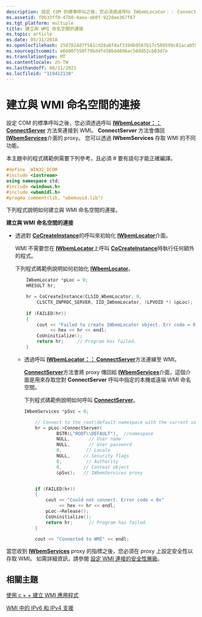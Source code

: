 ```yaml
---
description: 設定 COM 的標準呼叫之後，您必須透過呼叫 IWbemLocator：： ConnectServer 方法來連接到 WMI。
ms.assetid: f0b33ff0-47b0-4aea-ab0f-9220ae367f67
ms.tgt_platform: multiple
title: 建立與 WMI 命名空間的連接
ms.topic: article
ms.date: 05/31/2018
ms.openlocfilehash: 2587024d7f581cd28a8fdaf339db9567b17c509599c01aca0599b701186fb786
ms.sourcegitcommit: e6600f550f79bddfe58bd4696ac50dd52cb03d7e
ms.translationtype: MT
ms.contentlocale: zh-TW
ms.lasthandoff: 08/11/2021
ms.locfileid: "119412138"
---
```

# <a name="creating-a-connection-to-a-wmi-namespace"></a>建立與 WMI 命名空間的連接

設定 COM 的標準呼叫之後，您必須透過呼叫 [**IWbemLocator：： ConnectServer**](/windows/desktop/api/Wbemcli/nf-wbemcli-iwbemlocator-connectserver) 方法來連接到 WMI。 **ConnectServer** 方法會傳回 [**IWbemServices**](/windows/desktop/api/WbemCli/nn-wbemcli-iwbemservices)介面的 proxy。 您可以透過 **IWbemServices** 存取 WMI 的不同功能。

本主題中的程式碼範例需要下列參考，且必須 \# 要有語句才能正確編譯。


```C++
#define _WIN32_DCOM
#include <iostream>
using namespace std;
#include <windows.h>
#include <wbemidl.h>
#pragma comment(lib, "wbemuuid.lib")
```



下列程式說明如何建立與 WMI 命名空間的連接。

**建立與 WMI 命名空間的連接**

-   透過對 [**CoCreateInstance**](/windows/win32/api/combaseapi/nf-combaseapi-cocreateinstance)的呼叫來初始化 [**IWbemLocator**](/windows/desktop/api/Wbemcli/nn-wbemcli-iwbemlocator)介面。

    WMI 不需要您在 [**IWbemLocator**](/windows/desktop/api/Wbemcli/nn-wbemcli-iwbemlocator)上呼叫 [**CoCreateInstance**](/windows/win32/api/combaseapi/nf-combaseapi-cocreateinstance)時執行任何額外的程式。

    下列程式碼範例說明如何初始化 [**IWbemLocator**](/windows/desktop/api/Wbemcli/nn-wbemcli-iwbemlocator)。

    ```C++
        IWbemLocator *pLoc = 0;
        HRESULT hr;

        hr = CoCreateInstance(CLSID_WbemLocator, 0, 
            CLSCTX_INPROC_SERVER, IID_IWbemLocator, (LPVOID *) &pLoc);
     
        if (FAILED(hr))
        {
            cout << "Failed to create IWbemLocator object. Err code = 0x"
                 << hex << hr << endl;
            CoUninitialize();
            return hr;     // Program has failed.
        }
    ```

    

    -   透過呼叫 [**IWbemLocator：： ConnectServer**](/windows/desktop/api/Wbemcli/nf-wbemcli-iwbemlocator-connectserver)方法連線至 WMI。

        [**ConnectServer**](/windows/desktop/api/Wbemcli/nf-wbemcli-iwbemlocator-connectserver)方法會將 proxy 傳回給 [**IWbemServices**](/windows/desktop/api/WbemCli/nn-wbemcli-iwbemservices)介面，這個介面是用來存取您對 **ConnectServer** 呼叫中指定的本機或遠端 WMI 命名空間。

        下列程式碼範例說明如何呼叫 [**ConnectServer**](/windows/desktop/api/Wbemcli/nf-wbemcli-iwbemlocator-connectserver)。

        ```C++
        IWbemServices *pSvc = 0;

            // Connect to the root\default namespace with the current user.
            hr = pLoc->ConnectServer(
                    BSTR(L"ROOT\\DEFAULT"),  //namespace
                    NULL,       // User name 
                    NULL,       // User password
                    0,         // Locale 
                    NULL,     // Security flags
                    0,         // Authority 
                    0,        // Context object 
                    &pSvc);   // IWbemServices proxy


            if (FAILED(hr))
            {
                cout << "Could not connect. Error code = 0x" 
                     << hex << hr << endl;
                pLoc->Release();
                CoUninitialize();
                return hr;      // Program has failed.
            }

            cout << "Connected to WMI" << endl;
        ```

        

當您收到 [**IWbemServices**](/windows/desktop/api/WbemCli/nn-wbemcli-iwbemservices) proxy 的指標之後，您必須在 proxy 上設定安全性以存取 WMI。 如需詳細資訊，請參閱 [設定 WMI 連接的安全性層級](setting-the-security-levels-on-a-wmi-connection.md)。

## <a name="related-topics"></a>相關主題

<dl> <dt>

[使用 c + + 建立 WMI 應用程式](creating-a-wmi-application-using-c-.md)
</dt> <dt>

[WMI 中的 IPv6 和 IPv4 支援](ipv6-and-ipv4-support-in-wmi.md)
</dt> </dl>

 

 
